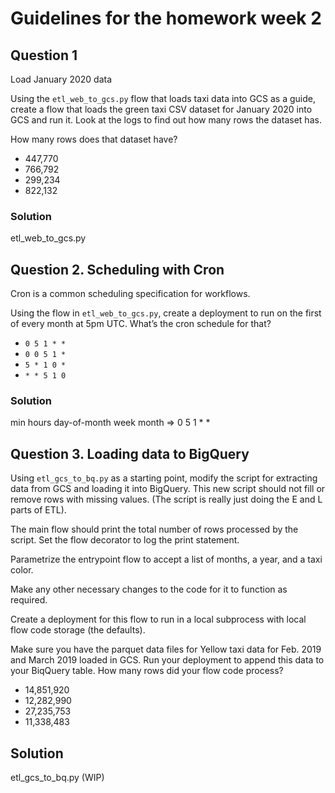 # Guidelines for the homework week 2

## Question 1

Load January 2020 data

Using the `etl_web_to_gcs.py` flow that loads taxi data into GCS as a guide, create a flow that loads the green taxi CSV dataset for January 2020 into GCS and run it. Look at the logs to find out how many rows the dataset has.

How many rows does that dataset have?

* 447,770
* 766,792
* 299,234
* 822,132

### Solution

etl_web_to_gcs.py

## Question 2. Scheduling with Cron

Cron is a common scheduling specification for workflows. 

Using the flow in `etl_web_to_gcs.py`, create a deployment to run on the first of every month at 5pm UTC. What’s the cron schedule for that?

- `0 5 1 * *`
- `0 0 5 1 *`
- `5 * 1 0 *`
- `* * 5 1 0`

### Solution

min hours day-of-month week month => 0 5 1 * *

## Question 3. Loading data to BigQuery 

Using `etl_gcs_to_bq.py` as a starting point, modify the script for extracting data from GCS and loading it into BigQuery. This new script should not fill or remove rows with missing values. (The script is really just doing the E and L parts of ETL).

The main flow should print the total number of rows processed by the script. Set the flow decorator to log the print statement.

Parametrize the entrypoint flow to accept a list of months, a year, and a taxi color. 

Make any other necessary changes to the code for it to function as required.

Create a deployment for this flow to run in a local subprocess with local flow code storage (the defaults).

Make sure you have the parquet data files for Yellow taxi data for Feb. 2019 and March 2019 loaded in GCS. Run your deployment to append this data to your BiqQuery table. How many rows did your flow code process?

- 14,851,920
- 12,282,990
- 27,235,753
- 11,338,483

## Solution

etl_gcs_to_bq.py (WIP)

